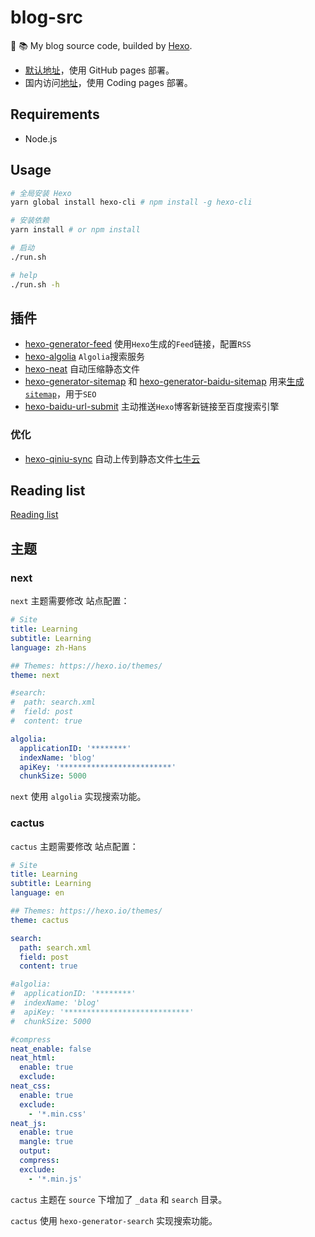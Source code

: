 # blog-src

:see_no_evil: :books:  My blog source code, builded by [Hexo](https://github.com/hexojs/hexo).

- [默认地址](https://www.shipengqi.top)，使用 GitHub pages 部署。
- 国内访问[地址](https://blog.shipengqi.top)，使用 Coding pages 部署。

## Requirements
- Node.js

## Usage
```bash
# 全局安装 Hexo
yarn global install hexo-cli # npm install -g hexo-cli

# 安装依赖
yarn install # or npm install

# 启动
./run.sh

# help
./run.sh -h
```

## 插件
- [hexo-generator-feed](https://github.com/hexojs/hexo-generator-feed) 使用`Hexo`生成的`Feed`链接，配置`RSS`
- [hexo-algolia](https://github.com/oncletom/hexo-algolia) `Algolia`搜索服务
- [hexo-neat](https://github.com/rozbo/hexo-neat) 自动压缩静态文件
- [hexo-generator-sitemap](https://github.com/hexojs/hexo-generator-sitemap) 和 [hexo-generator-baidu-sitemap](https://github.com/coneycode/hexo-generator-baidu-sitemap) 用来[生成`sitemap`](https://www.shipengqi.top/2018/07/18/hexo-seo2)，用于`SEO`
- [hexo-baidu-url-submit](https://github.com/huiwang/hexo-baidu-url-submit) 主动推送`Hexo`博客新链接至百度搜索引擎

### 优化
- [hexo-qiniu-sync](https://github.com/gyk001/hexo-qiniu-sync) 自动上传到静态文件[七牛云](https://portal.qiniu.com)

## Reading list
[Reading list](./SUMMARY.md)


## 主题
### next
`next` 主题需要修改 站点配置：
```yml
# Site
title: Learning
subtitle: Learning
language: zh-Hans

## Themes: https://hexo.io/themes/
theme: next

#search:
#  path: search.xml
#  field: post
#  content: true

algolia:
  applicationID: '********'
  indexName: 'blog'
  apiKey: '*************************'
  chunkSize: 5000
```

`next` 使用 `algolia` 实现搜索功能。

### cactus
`cactus` 主题需要修改 站点配置：
```yml
# Site
title: Learning
subtitle: Learning
language: en

## Themes: https://hexo.io/themes/
theme: cactus

search:
  path: search.xml
  field: post
  content: true

#algolia:
#  applicationID: '********'
#  indexName: 'blog'
#  apiKey: '****************************'
#  chunkSize: 5000

#compress
neat_enable: false
neat_html:
  enable: true
  exclude:
neat_css:
  enable: true
  exclude:
    - '*.min.css'
neat_js:
  enable: true
  mangle: true
  output:
  compress:
  exclude:
    - '*.min.js'
```

`cactus` 主题在 `source` 下增加了 `_data` 和 `search` 目录。

`cactus` 使用 `hexo-generator-search` 实现搜索功能。
